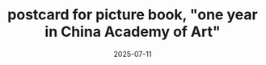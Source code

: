 ---
layout: illustration_lightbox
title: postcard for picture book, "one year in China Academy of Art" 
categories: [illustration, projects]
date: 2025-07-11
images:
  - url: /images/project/pb-2025-6-2/pb-25-2-1.jpg
  - url: /images/project/pb-2025-6-2/pb-25-2-3.jpg
  - url: /images/project/pb-2025-6-2/pb-25-2-4.jpg
  - url: /images/project/pb-2025-6-2/pb-25-2-5.jpg
--- 